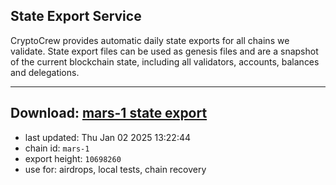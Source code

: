 ## State Export Service
CryptoCrew provides automatic daily state exports for all chains we validate. State export files can be used as genesis files and are a snapshot of the current blockchain state, including all validators, accounts, balances and delegations.

---
**Download: [mars-1 state export](https://dl-eu2.ccvalidators.com/SERVICE/mars/mars-1_export_10698260.json)**
---

- last updated: Thu Jan 02 2025 13:22:44
- chain id: `mars-1`
- export height: `10698260`
- use for: airdrops, local tests, chain recovery
